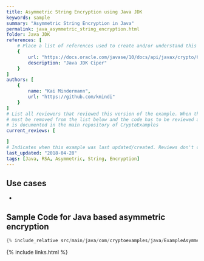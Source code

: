 ```yaml
---
title: Asymmetric String Encryption using Java JDK
keywords: sample
summary: "Asymmetric String Encryption in Java"
permalink: java_asymmetric_string_encryption.html
folder: Java JDK
references: [
    # Place a list of references used to create and/or understand this example.
    {
        url: "https://docs.oracle.com/javase/10/docs/api/javax/crypto/Cipher.html",
        description: "Java JDK Ciper"
    }
]
authors: [
    {
        name: "Kai Mindermann",
        url: "https://github.com/kmindi"
    }
]
# List all reviewers that reviewed this version of the example. When the example is updated all old reviews
# must be removed from the list below and the code has to be reviewed again. The complete review process
# is documented in the main repository of CryptoExamples
current_reviews: [

]
# Indicates when this example was last updated/created. Reviews don't change this.
last_updated: "2018-04-28"
tags: [Java, RSA, Asymmetric, String, Encryption]
---
```


## Use cases

- 

## Sample Code for Java based asymmetric encryption 

```java
{% include_relative src/main/java/com/cryptoexamples/java/ExampleAsymmetricStringEncryptionInOneMethod.java %}
```

{% include links.html %}
